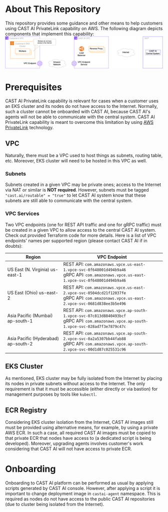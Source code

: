 
# About This Repository

This repository provides some guidance and other means to help customers using CAST AI PrivateLink capability on AWS.
The following diagram depicts components that implement this capability:
![Screenshot](AWSPrivateLink.png)

# Prerequisites

CAST AI PrivateLink capability is relevant for cases when a customer uses an EKS cluster and its nodes do not have
access to the Internet. Normally, such a cluster cannot be onboarded with CAST AI, because CAST AI's agents will not
be able to communicate with the central system. CAST AI PrivateLink capability is meant to overcome this limitation
by using [AWS PrivateLink](https://aws.amazon.com/privatelink/) technology.

## VPC

Naturally, there must be a VPC used to host things as subnets, routing table, etc. Moreover, EKS cluster will need to be
hosted in this VPC as well.

### Subnets

Subnets created in a given VPC may be private ones; access to the Internet via NAT or similar is **NOT required**.
However, subnets must be tagged `"cast.ai/routable" = "true"` to let CAST AI system know that these subnets are still able
to communicate with the central system.

### VPC Services

Two VPC endpoints (one for REST API traffic and one for gRPC traffic) must be created in a given VPC to allow access to
the central CAST AI system. Check out provided Terraform code for more details. Here is a list of VPC endpoints' names per
supported region (please contact CAST AI if in doubts):

| Region                              | VPC Endpoint                                                                                                                                    |
|-------------------------------------|-------------------------------------------------------------------------------------------------------------------------------------------------|
| US East (N. Virginia) us-east-1     | REST API: `com.amazonaws.vpce.us-east-1.vpce-svc-0f648001d494b9a46` </br> gRPC API: `com.amazonaws.vpce.us-east-1.vpce-svc-0f648001d494b9a46`   |
| US East (Ohio) us-east-2            | REST API: `com.amazonaws.vpce.us-east-2.vpce-svc-0504dcd21f12037fe` </br> gRPC API: `com.amazonaws.vpce.us-east-2.vpce-svc-0681d838ee3b5e496`   |
| Asia Pacific (Mumbai) ap-south-1    | REST API: `com.amazonaws.vpce.ap-south-1.vpce-svc-07c813d8840493bcf` </br> gRPC API: `com.amazonaws.vpce.ap-south-1.vpce-svc-028ad7f3e7879c47c` |
| Asia Pacific (Hyderabad) ap-south-2 | REST API: `com.amazonaws.vpce.ap-south-2.vpce-svc-0a2a5307bb44fab88` </br> gRPC API: `com.amazonaws.vpce.ap-south-2.vpce-svc-00d1d87c025531c96` |

## EKS Cluster

As mentioned, EKS cluster may be fully isolated from the Internet by placing its nodes in private subnets without access to
the Internet. The only requirement is that it must be accessible (either directly or via bastion) for management purposes
by tools like `kubectl`.

## ECR Registry

Considering EKS cluster isolation from the Internet, CAST AI images still must be provided using alternative means, for
example, by using a private AWS ECR. In such a case, all required CAST AI images must be copied to that private ECR that
nodes have access to (a dedicated script is being developed). Moreover, upgrading agents involves customer's work considering
that CAST AI will not have access to private ECR.

# Onboarding

Onboarding to CAST AI platform can be performed as usual by applying scripts generated by CAST AI console.
However, after applying a script it is important to change deployment image in `castai-agent` namespace.
This is required as nodes do not have access to the public CAST AI repositories (due to cluster being isolated from the Internet).
